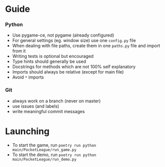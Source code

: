 # Guide

### Python
- Use pygame-ce, not pygame (already configured)
- For general settings (eg. window size) use one `config.py` file
- When dealing with file paths, create them in one `paths.py` file and import from it
- Writing tests is optional but encouraged
- Type hints should generally be used
- Docstrings for methods which are not 100% self explanatory
- Imports should always be relative (except for main file)
- Avoid `*` imports

### Git
- always work on a branch (never on master)
- use issues (and labels)
- write meaningful commit messages

# Launching
- To start the game, run `poetry run python main/PocketLeague/run_game.py`
- To start the demo, run `poetry run python main/PocketLeague/run_demo.py`
